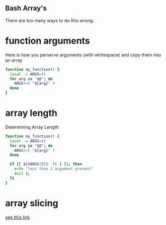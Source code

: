 Bash Array's
---

There are too many ways to do this wrong.

# function arguments

Here is how you perserve arguments (with whitespace)
and copy them into an array

```bash
function my_function() {
  local -a ARGS=()
  for arg in "$@"; do
    ARGS+=( "${arg}" )
  done
}
```

# array length

Determining Array Length

```bash
function my_function() {
  local -a ARGS=()
  for arg in "$@"; do
    ARGS+=( "${arg}" )
  done

  if [[ ${#ARGS[@]} -lt 1 ]]; then
    echo "less than 1 argument present"
    exit 1;
  fi
}
```

# array slicing

[see this link](https://gist.github.com/steakknife/8294792)
